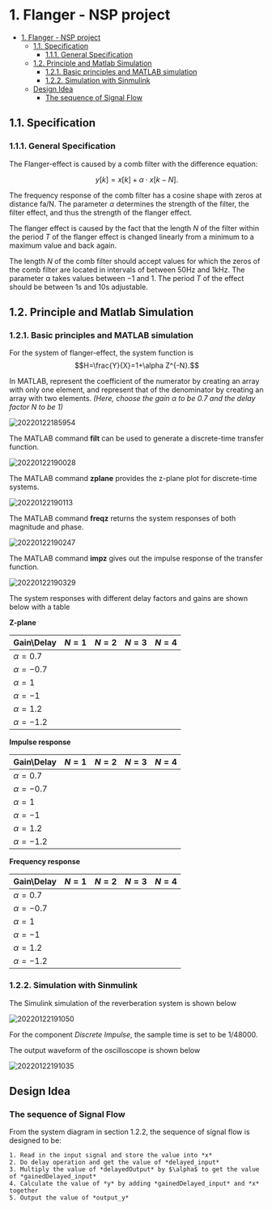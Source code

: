 # 1. Flanger - NSP project

<!-- TOC -->

- [1. Flanger - NSP project](#1-flanger---nsp-project)
  - [1.1. Specification](#11-specification)
    - [1.1.1. General Specification](#111-general-specification)
  - [1.2. Principle and Matlab Simulation](#12-principle-and-matlab-simulation)
    - [1.2.1. Basic principles and MATLAB simulation](#121-basic-principles-and-matlab-simulation)
    - [1.2.2. Simulation with Sinmulink](#122-simulation-with-sinmulink)
  - [Design Idea](#design-idea)
    - [The sequence of Signal Flow](#the-sequence-of-signal-flow)

<!-- /TOC -->

## 1.1. Specification

### 1.1.1. General Specification

The Flanger-effect is caused by a comb filter with the difference equation:

$$y[k] = x[k] + \alpha  \cdot x[k - N].$$

The frequency response of the comb filter has a cosine shape with zeros at distance fa/N. The parameter $\alpha$ determines the strength of the filter, the filter effect, and thus the strength of the flanger effect.

The flanger effect is caused by the fact that the length $N$ of the filter within the period $T$ of the flanger effect is changed linearly from a minimum to a maximum value and back again.

The length $N$ of the comb filter should accept values for which the zeros of the comb filter are located in intervals of between $50\text{Hz}$ and $1\text{kHz}$. The parameter α takes values between $-1$ and $1$. The period $T$ of the effect should be between $1\text{s}$ and $10\text{s}$ adjustable.

## 1.2. Principle and Matlab Simulation

### 1.2.1. Basic principles and MATLAB simulation

For the system of flanger-effect, the system function is $$H=\frac{Y}{X}=1+\alpha Z^{-N}.$$

In MATLAB, represent the coefficient of the numerator by creating an array with only one element, and represent that of the denominator by creating an array with two elements. *(Here, choose the gain $\alpha$ to be $0.7$ and the delay factor $N$ to be $1$)*

![20220122185954](https://raw.githubusercontent.com/holdenzlL/myIHS/main/images/20220122185954.png)

The MATLAB command **filt** can be used to generate a discrete-time transfer function.

![20220122190028](https://raw.githubusercontent.com/holdenzlL/myIHS/main/images/20220122190028.png)

The MATLAB command **zplane** provides the z-plane plot for discrete-time systems.

![20220122190113](https://raw.githubusercontent.com/holdenzlL/myIHS/main/images/20220122190113.png)

The MATLAB command **freqz** returns the system responses of both magnitude and phase.

![20220122190247](https://raw.githubusercontent.com/holdenzlL/myIHS/main/images/20220122190247.png)

The MATLAB command **impz** gives out the impulse response of the transfer function.

![20220122190329](https://raw.githubusercontent.com/holdenzlL/myIHS/main/images/20220122190329.png)

The system responses with different delay factors and gains are shown below with a table

**Z-plane**

| Gain\Delay    | $N=1$ | $N=2$ | $N=3$ | $N=4$ |
|---------------|-------|-------|-------|-------|
| $\alpha=0.7$  |       |       |       |       |
| $\alpha=-0.7$ |       |       |       |       |
| $\alpha=1$    |       |       |       |       |
| $\alpha=-1$   |       |       |       |       |
| $\alpha=1.2$  |       |       |       |       |
| $\alpha=-1.2$ |       |       |       |       |

**Impulse response**

| Gain\Delay    | $N=1$ | $N=2$ | $N=3$ | $N=4$ |
|---------------|-------|-------|-------|-------|
| $\alpha=0.7$  |       |       |       |       |
| $\alpha=-0.7$ |       |       |       |       |
| $\alpha=1$    |       |       |       |       |
| $\alpha=-1$   |       |       |       |       |
| $\alpha=1.2$  |       |       |       |       |
| $\alpha=-1.2$ |       |       |       |       |

**Frequency response**

| Gain\Delay    | $N=1$ | $N=2$ | $N=3$ | $N=4$ |
|---------------|-------|-------|-------|-------|
| $\alpha=0.7$  |       |       |       |       |
| $\alpha=-0.7$ |       |       |       |       |
| $\alpha=1$    |       |       |       |       |
| $\alpha=-1$   |       |       |       |       |
| $\alpha=1.2$  |       |       |       |       |
| $\alpha=-1.2$ |       |       |       |       |

### 1.2.2. Simulation with Sinmulink

The Simulink simulation of the reverberation system is shown below

![20220122191050](https://raw.githubusercontent.com/holdenzlL/myIHS/main/images/20220122191050.png)

For the component *Discrete Impulse*, the sample time is set to be $1/48000$.

The output waveform of the oscilloscope is shown below

![20220122191035](https://raw.githubusercontent.com/holdenzlL/myIHS/main/images/20220122191035.png)

## Design Idea

### The sequence of Signal Flow

From the system diagram in section 1.2.2, the sequence of signal flow is designed to be:

    1. Read in the input signal and store the value into *x*
    2. Do delay operation and get the value of *delayed_input*
    3. Multiply the value of *delayedOutput* by $\alpha$ to get the value of *gainedDelayed_input*
    4. Calculate the value of *y* by adding *gainedDelayed_input* and *x* together
    5. Output the value of *output_y*
